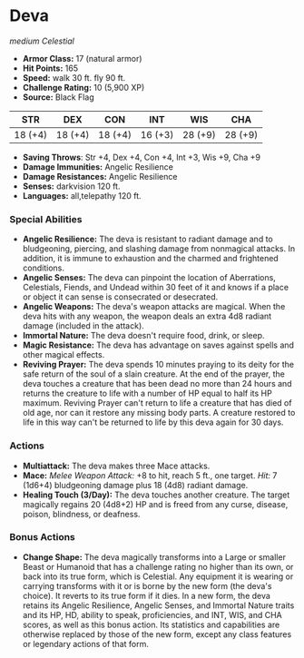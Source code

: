 # Deva

*medium* *Celestial*

- **Armor Class:** 17 (natural armor)
- **Hit Points:** 165 
- **Speed:** walk 30 ft. fly 90 ft.
- **Challenge Rating:** 10 (5,900 XP)
- **Source:** Black Flag

| STR | DEX | CON | INT | WIS | CHA |
| --- | --- | --- | --- | --- | --- |
| 18 (+4) | 18 (+4) | 18 (+4) | 16 (+3) | 28 (+9) | 28 (+9) |

- **Saving Throws**: Str +4, Dex +4, Con +4, Int +3, Wis +9, Cha +9
- **Damage Immunities:** Angelic Resilience
- **Damage Resistances:** Angelic Resilience
- **Senses:** darkvision 120 ft.
- **Languages:** all,telepathy 120 ft.

### Special Abilities

- **Angelic Resilience:** The deva is resistant to radiant damage and to bludgeoning, piercing, and slashing damage from nonmagical attacks. In addition, it is immune to exhaustion and the charmed and frightened conditions.
- **Angelic Senses:** The deva can pinpoint the location of Aberrations, Celestials, Fiends, and Undead within 30 feet of it and knows if a place or object it can sense is consecrated or desecrated.
- **Angelic Weapons:** The deva's weapon attacks are magical. When the deva hits with any weapon, the weapon deals an extra 4d8 radiant damage (included in the attack).
- **Immortal Nature:** The deva doesn't require food, drink, or sleep.
- **Magic Resistance:** The deva has advantage on saves against spells and other magical effects.
- **Reviving Prayer:** The deva spends 10 minutes praying to its deity for the safe return of the soul of a slain creature. At the end of the prayer, the deva touches a creature that has been dead no more than 24 hours and returns the creature to life with a number of HP equal to half its HP maximum. Reviving Prayer can't return to life a creature that has died of old age, nor can it restore any missing body parts. A creature restored to life in this way can't be returned to life by this deva again for 30 days.

### Actions

- **Multiattack:** The deva makes three Mace attacks.
- **Mace:** _Melee Weapon Attack:_ +8 to hit, reach 5 ft., one target. _Hit:_ 7 (1d6+4) bludgeoning damage plus 18 (4d8) radiant damage.
- **Healing Touch (3/Day):** The deva touches another creature. The target magically regains 20 (4d8+2) HP and is freed from any curse, disease, poison, blindness, or deafness.

### Bonus Actions

- **Change Shape:** The deva magically transforms into a Large or smaller Beast or Humanoid that has a challenge rating no higher than its own, or back into its true form, which is Celestial. Any equipment it is wearing or carrying transforms with it or is borne by the new form (the deva's choice). It reverts to its true form if it dies. In a new form, the deva retains its Angelic Resilience, Angelic Senses, and Immortal Nature traits and its HP, HD, ability to speak, proficiencies, and INT, WIS, and CHA scores, as well as this bonus action. Its statistics and capabilities are otherwise replaced by those of the new form, except any class features or legendary actions of that form.
